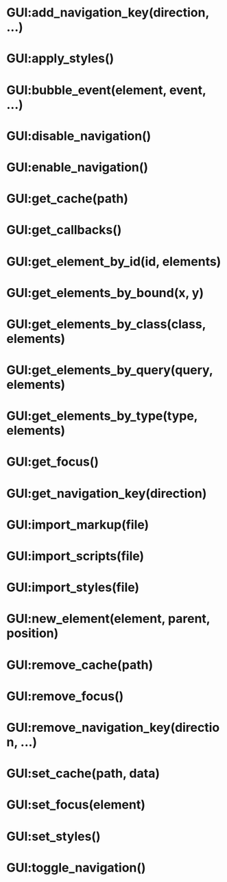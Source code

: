 # GUI:add_navigation_key(direction, ...)

# GUI:apply_styles()

# GUI:bubble_event(element, event, ...)

# GUI:disable_navigation()

# GUI:enable_navigation()

# GUI:get_cache(path)

# GUI:get_callbacks()

# GUI:get_element_by_id(id, elements)

# GUI:get_elements_by_bound(x, y)

# GUI:get_elements_by_class(class, elements)

# GUI:get_elements_by_query(query, elements)

# GUI:get_elements_by_type(type, elements)

# GUI:get_focus()

# GUI:get_navigation_key(direction)

# GUI:import_markup(file)

# GUI:import_scripts(file)

# GUI:import_styles(file)

# GUI:new_element(element, parent, position)

# GUI:remove_cache(path)

# GUI:remove_focus()

# GUI:remove_navigation_key(direction, ...)

# GUI:set_cache(path, data)

# GUI:set_focus(element)

# GUI:set_styles()

# GUI:toggle_navigation()
